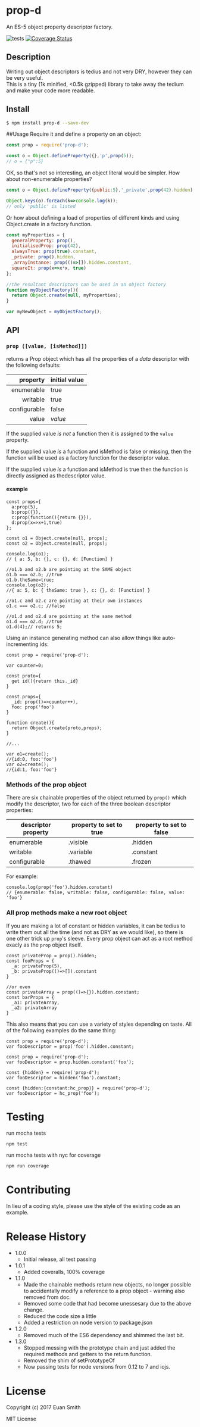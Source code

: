 # prop-d
An ES-5 object property descriptor factory.

![tests](https://travis-ci.org/zakalwe314/property-descriptor.svg?branch=master)
[![Coverage Status](https://coveralls.io/repos/zakalwe314/property-descriptor/badge.svg?branch=master)](https://coveralls.io/r/zakalwe314/property-descriptor?branch=master)

## Description

Writing out object descriptors is tedius and not very DRY, however they can be very useful.  
This is a tiny (1k minified, <0.5k gzipped) library to take away the tedium and make your code more readable.

## Install
```bash
$ npm install prop-d --save-dev
```
##Usage
Require it and define a property on an object:
```javascript
const prop = require('prop-d');

const o = Object.defineProperty({},'p',prop(5));
// o = {"p":5}
```
OK, so that's not so interesting, an object literal would be simpler.  How about non-enumerable properties?
```javascript
const o = Object.defineProperty({public:5},'_private',prop(42).hidden);

Object.keys(o).forEach(k=>console.log(k));
// only 'public' is listed
```

Or how about defining a load of properties of different kinds and using Object.create in a factory function.
```javaScript
const myProperties = {
  generalProperty: prop(),
  initialisedProp: prop(42),
  alwaysTrue: prop(true).constant,
  _private: prop().hidden,
  _arrayInstance: prop(()=>[]).hidden.constant,
  squareIt: prop(x=>x*x, true)
};

//the resultant descriptors can be used in an object factory 
function myObjectFactory(){
  return Object.create(null, myProperties);
}

var myNewObject = myObjectFactory();
```
## API

### `prop ([value, [isMethod]])`
returns a Prop object which has all the properties of a _data_ descriptor with the following defaults:

|     property | initial value |
| -----------: | :------------ |
|   enumerable | true          |
|     writable | true          |
| configurable | false         |
|        value | _value_       |

If the supplied value _is not_ a function then it is assigned to the `value` property.

If the supplied value _is_ a function and isMethod is false or missing, then the function will be used as a factory function
for the descriptor value.

If the supplied value _is_ a function and isMethod is true then the function is directly assigned as thedescriptor value.

#### example
```
const props={
  a:prop(5),
  b:prop({}),
  c:prop(function(){return {}}),
  d:prop(x=>x+1,true)
};

const o1 = Object.create(null, props);
const o2 = Object.create(null, props);

console.log(o1);
// { a: 5, b: {}, c: {}, d: [Function] }

//o1.b and o2.b are pointing at the SAME object
o1.b === o2.b; //true
o1.b.theSame=true;
console.log(o2);
//{ a: 5, b: { theSame: true }, c: {}, d: [Function] }

//o1.c and o2.c are pointing at their own instances
o1.c === o2.c; //false

//o1.d and o2.d are pointing at the same method
o1.d === o2.d; //true
o1.d(4);// returns 5;

```

Using an instance generating method can also allow things like auto-incrementing ids:
```
const prop = require('prop-d');

var counter=0;

const proto={
  get id(){return this._id}
}

const props={
  _id: prop(()=>counter++),
  foo: prop('foo')
}

function create(){
  return Object.create(proto,props);
}

//...

var o1=create();
//{id:0, foo:'foo'}
var o2=create();
//{id:1, foo:'foo'}

```

### Methods of the prop object
There are six chainable properties of the object returned by `prop()` which modify the descriptor, two for each of the 
three boolean descriptor properties: 

| descriptor property | property to set to true | property to set to false
| --- | --- | --- |
| enumerable | .visible | .hidden |
| writable | .variable | .constant |
| configurable | .thawed | .frozen |

For example:
```
console.log(prop('foo').hidden.constant)
// {enumerable: false, writable: false, configurable: false, value: 'foo'}
```

### All prop methods make a new root object

If you are making a lot of constant or hidden variables, it can be tedius to write them out all the time (and not as DRY as we would like), so there is one other trick up `prop`'s sleeve.  Every prop object can act as a root method exacly as the `prop` object itself.

```
const privateProp = prop().hidden;
const fooProps = {
  _a: privateProp(5),
  _b: privateProp(()=>[]).constant
}

//or even
const privateArray = prop(()=>{}).hidden.constant;
const barProps = {
  _a1: privateArray,
  _a2: privateArray
}
```

This also means that you can use a variety of styles depending on taste.  All of the following examples do the same thing:
```
const prop = require('prop-d');
var fooDescriptor = prop('foo').hidden.constant;
```
```
const prop = require('prop-d');
var fooDescriptor = prop.hidden.constant('foo');
```
```
const {hidden} = require('prop-d');
var fooDescriptor = hidden('foo').constant;
```
```
const {hidden:{constant:hc_prop}} = require('prop-d');
var fooDescriptor = hc_prop('foo');
```

# Testing
run mocha tests
```
npm test
```
run mocha tests with nyc for coverage

```
npm run coverage
```

# Contributing
In lieu of a coding style, please use the style of the existing code as an example.

# Release History
- 1.0.0 
  - Initial release, all test passing
- 1.0.1
  - Added coveralls, 100% coverage
- 1.1.0
  - Made the chainable methods return new objects, no longer possible to accidentally modify a reference to a prop object - warning also removed from doc.
  - Removed some code that had become unessesary due to the above change.
  - Reduced the code size a little
  - Added a restriction on node version to package.json
- 1.2.0
  - Removed much of the ES6 dependency and shimmed the last bit.
- 1.3.0
  - Stopped messing with the prototype chain and just added the required methods and getters to the return function.
  - Removed the shim of setPrototypeOf
  - Now passing tests for node versions from 0.12 to 7 and iojs.

# License

Copyright (c) 2017 Euan Smith

MIT License